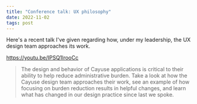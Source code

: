 ```yaml
---
title: "Conference talk: UX philosophy"
date: 2022-11-02
tags: post
---
```


Here's a recent talk I've given regarding how, under my leadership, the UX design team approaches its work.

https://youtu.be/IPSQ1lrooCc

> The design and behavior of Cayuse applications is critical to their ability to help reduce administrative burden. Take a look at how the Cayuse design team approaches their work, see an example of how focusing on burden reduction results in helpful changes, and learn what has changed in our design practice since last we spoke.

